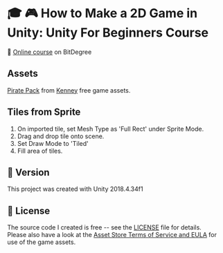 # :mortar_board: :video_game: How to Make a 2D Game in Unity: Unity For Beginners Course

:link: [Online course](https://www.bitdegree.org/course/how-to-make-a-2d-game) on BitDegree

## Assets

[Pirate Pack](https://www.kenney.nl/assets/pirate-pack) from [Kenney](https://www.kenney.nl/) free game assets.

## Tiles from Sprite

1. On imported tile, set Mesh Type as 'Full Rect' under Sprite Mode.
2. Drag and drop tile onto scene.
3. Set Draw Mode to 'Tiled'
4. Fill area of tiles.

## :memo: Version

This project was created with Unity 2018.4.34f1

## :page_with_curl: License

The source code I created is free -- see the [LICENSE](LICENSE) file for details.  
Please also have a look at the [Asset Store Terms of Service and EULA](https://unity3d.com/legal/as_terms) for use of the game assets.
